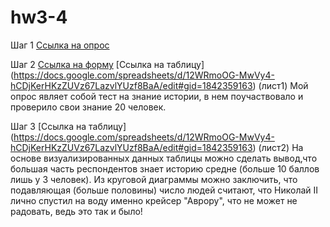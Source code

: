 # hw3-4
Шаг 1
[Ссылка на опрос](https://docs.google.com/forms/d/11fWAkXM6Sd8vI-2WyD2Gqrx3cH7jph34Amsfq1qX_mc/edit)

Шаг 2
[Ссылка на форму](https://docs.google.com/forms/d/11fWAkXM6Sd8vI-2WyD2Gqrx3cH7jph34Amsfq1qX_mc/edit)
[Ссылка на таблицу] (https://docs.google.com/spreadsheets/d/12WRmoOG-MwVy4-hCDjKerHKzZUVz67LazvlYUzf8BaA/edit#gid=1842359163) (лист1)
Мой опрос являет собой тест на знание истории, в нем поучаствовало и проверило свои знание 20 человек.

Шаг 3
[Ссылка на таблицу] (https://docs.google.com/spreadsheets/d/12WRmoOG-MwVy4-hCDjKerHKzZUVz67LazvlYUzf8BaA/edit#gid=1842359163) (лист2)
На основе визуализированных данных таблицы можно сделать вывод,что большая часть респондентов знает историю средне (больше 10 баллов лишь у 3 человек). Из круговой диаграммы можно заключить, что подавляющая (больше половины) число людей считают, что Николай II лично спустил на воду именно крейсер "Аврору", что не может не радовать, ведь это так и было!
